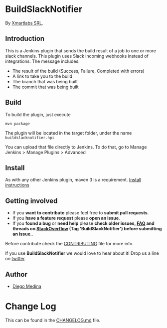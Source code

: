 # BuildSlackNotifier

By [Xmartlabs SRL](http://xmartlabs.com).

## Introduction

This is a Jenkins plugin that sends the build result of a job to one or more slack channels.
This plugin uses Slack incoming webhooks instead of integrations.
The message includes:

* The result of the build (Success, Failure, Completed with errors)
* A link to take you to the build
* The branch that was being built
* The commit that was being built

## Build

To build the plugin, just execute
```shell
mvn package
```

The plugin will be located in the target folder, under the name `buildslacknotifier.hpi`

You can upload that file directly to Jenkins.
To do that, go to Manage Jenkins > Manage Plugins > Advanced

## Install

As with any other Jenkins plugin, maven 3 is a requirement. [Install instructions](https://maven.apache.org/download.cgi)

## Getting involved

* If you **want to contribute** please feel free to **submit pull requests**.
* If you **have a feature request** please **open an issue**.
* If you **found a bug** or **need help** please **check older issues, [FAQ](#faq) and threads on [StackOverflow](http://stackoverflow.com/questions/tagged/BuildSlackNotifier) (Tag 'BuildSlackNotifier') before submitting an issue.**.

Before contribute check the [CONTRIBUTING](CONTRIBUTING.md) file for more info.

If you use **BuildSlackNotifier** we would love to hear about it! Drop us a line on [twitter](https://twitter.com/xmartlabs).

## Author

* [Diego Medina](https://github.com/diegomedina248)

# Change Log

This can be found in the [CHANGELOG.md](CHANGELOG.md) file.
